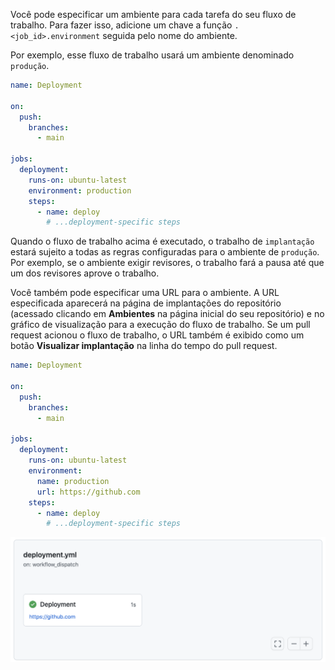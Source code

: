 Você pode especificar um ambiente para cada tarefa do seu fluxo de trabalho. Para fazer isso, adicione um chave a função `.<job_id>.environment` seguida pelo nome do ambiente.

Por exemplo, esse fluxo de trabalho usará um ambiente denominado `produção`.

```yaml
name: Deployment

on:
  push:
    branches:
      - main

jobs:
  deployment:
    runs-on: ubuntu-latest
    environment: production
    steps:
      - name: deploy
        # ...deployment-specific steps
```

Quando o fluxo de trabalho acima é executado, o trabalho de `implantação` estará sujeito a todas as regras configuradas para o ambiente de `produção`. Por exemplo, se o ambiente exigir revisores, o trabalho fará a pausa até que um dos revisores aprove o trabalho.

Você também pode especificar uma URL para o ambiente. A URL especificada aparecerá na página de implantações do repositório (acessado clicando em **Ambientes** na página inicial do seu repositório) e no gráfico de visualização para a execução do fluxo de trabalho. Se um pull request acionou o fluxo de trabalho, o URL também é exibido como um botão **Visualizar implantação** na linha do tempo do pull request.

```yaml
name: Deployment

on:
  push:
    branches:
      - main

jobs:
  deployment:
    runs-on: ubuntu-latest
    environment: 
      name: production
      url: https://github.com
    steps:
      - name: deploy
        # ...deployment-specific steps
```

![Gráfico do fluxo de trabalho com o URL](/assets/images/help/images/deploy-graph.png)

